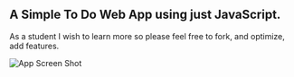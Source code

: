 ## A Simple To Do Web App using just JavaScript.
As a student I wish to learn more so please feel free to fork, and optimize, add features.

![App Screen Shot](https://dhanishgajjar.github.io/js-to-do/readme/sc.png)
